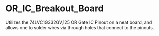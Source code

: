 # OR_IC_Breakout_Board
Utilizes the 74LVC1G332GV,125 OR Gate IC Pinout on a neat board, and allows one to solder wires via through holes that connect to the pinouts. 
